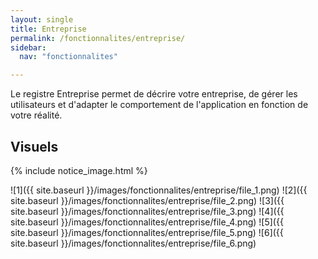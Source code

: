 ```yaml
---
layout: single
title: Entreprise
permalink: /fonctionnalites/entreprise/
sidebar:
  nav: "fonctionnalites"

---
```

Le registre Entreprise permet de décrire votre entreprise, de gérer les utilisateurs et d'adapter le comportement de l'application en fonction de votre réalité.

## Visuels

{% include notice_image.html %}

![1]({{ site.baseurl }}/images/fonctionnalites/entreprise/file_1.png)
![2]({{ site.baseurl }}/images/fonctionnalites/entreprise/file_2.png)
![3]({{ site.baseurl }}/images/fonctionnalites/entreprise/file_3.png)
![4]({{ site.baseurl }}/images/fonctionnalites/entreprise/file_4.png)
![5]({{ site.baseurl }}/images/fonctionnalites/entreprise/file_5.png)
![6]({{ site.baseurl }}/images/fonctionnalites/entreprise/file_6.png)
